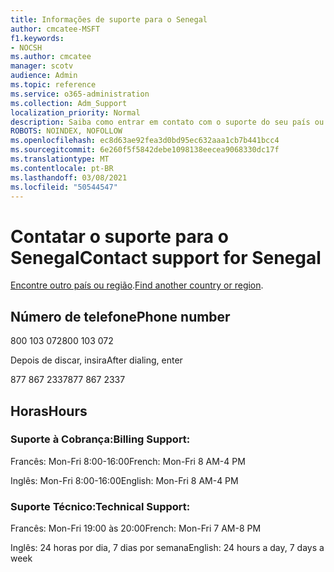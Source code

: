 ```yaml
---
title: Informações de suporte para o Senegal
author: cmcatee-MSFT
f1.keywords:
- NOCSH
ms.author: cmcatee
manager: scotv
audience: Admin
ms.topic: reference
ms.service: o365-administration
ms.collection: Adm_Support
localization_priority: Normal
description: Saiba como entrar em contato com o suporte do seu país ou região.
ROBOTS: NOINDEX, NOFOLLOW
ms.openlocfilehash: ec8d63ae92fea3d0bd95ec632aaa1cb7b441bcc4
ms.sourcegitcommit: 6e260f5f5842debe1098138eecea9068330dc17f
ms.translationtype: MT
ms.contentlocale: pt-BR
ms.lasthandoff: 03/08/2021
ms.locfileid: "50544547"
---
```

# <a name="contact-support-for-senegal"></a><span data-ttu-id="be152-103">Contatar o suporte para o Senegal</span><span class="sxs-lookup"><span data-stu-id="be152-103">Contact support for Senegal</span></span>

<span data-ttu-id="be152-104">[Encontre outro país ou região](../contact-support-for-business-products.md).</span><span class="sxs-lookup"><span data-stu-id="be152-104">[Find another country or region](../contact-support-for-business-products.md).</span></span>

## <a name="phone-number"></a><span data-ttu-id="be152-105">Número de telefone</span><span class="sxs-lookup"><span data-stu-id="be152-105">Phone number</span></span>
<span data-ttu-id="be152-106">800 103 072</span><span class="sxs-lookup"><span data-stu-id="be152-106">800 103 072</span></span>

<span data-ttu-id="be152-107">Depois de discar, insira</span><span class="sxs-lookup"><span data-stu-id="be152-107">After dialing, enter</span></span>

<span data-ttu-id="be152-108">877 867 2337</span><span class="sxs-lookup"><span data-stu-id="be152-108">877 867 2337</span></span>

## <a name="hours"></a><span data-ttu-id="be152-109">Horas</span><span class="sxs-lookup"><span data-stu-id="be152-109">Hours</span></span>
### <a name="billing-support"></a><span data-ttu-id="be152-110">Suporte à Cobrança:</span><span class="sxs-lookup"><span data-stu-id="be152-110">Billing Support:</span></span>

<span data-ttu-id="be152-111">Francês: Mon-Fri 8:00-16:00</span><span class="sxs-lookup"><span data-stu-id="be152-111">French: Mon-Fri 8 AM-4 PM</span></span>

<span data-ttu-id="be152-112">Inglês: Mon-Fri 8:00-16:00</span><span class="sxs-lookup"><span data-stu-id="be152-112">English: Mon-Fri 8 AM-4 PM</span></span>

### <a name="technical-support"></a><span data-ttu-id="be152-113">Suporte Técnico:</span><span class="sxs-lookup"><span data-stu-id="be152-113">Technical Support:</span></span>

<span data-ttu-id="be152-114">Francês: Mon-Fri 19:00 às 20:00</span><span class="sxs-lookup"><span data-stu-id="be152-114">French: Mon-Fri 7 AM-8 PM</span></span>

<span data-ttu-id="be152-115">Inglês: 24 horas por dia, 7 dias por semana</span><span class="sxs-lookup"><span data-stu-id="be152-115">English: 24 hours a day, 7 days a week</span></span>
